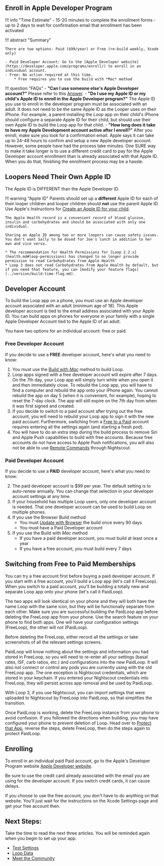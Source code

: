 ## Enroll in Apple Developer Program

!!! info "Time Estimate"
    - 15-20 minutes to complete the enrollment forms
    - up to 2 days to wait for confirmation email that enrollment has been activated

!!! abstract "Summary"

    There are two options: Paid ($99/year) or Free (re-build weekly, Xcode only)

    - Paid Developer Account: Go to the [Apple Developer website](https://developer.apple.com/programs/enroll/) to enroll in an individual account.
    - Free: No action required at this time.
        * Free requires you to use the build with *Mac* method

!!! question "FAQs"
    - **"Can I use someone else's Apple Developer account?"** Please refer to this [Answer](../faqs/FAQs.md#can-i-use-someone-elses-apple-developer-account).
    - **"Do I use my Apple ID or my child's Apple ID to enroll in the Apple Developer program?"** The Apple ID you use to enroll in the developer program must be associated with an adult. It does not need to be the same Apple ID as the Looper uses on their iPhone. For example, a parent installing the *Loop* app on their child's iPhone should configure a separate Apple ID for their child, but should use their own Apple ID to build the Loop app for that child.
    - **"How long does it take to have my Apple Development account active after I enroll?"** After you enroll, make sure you look for a confirmation email. Apple says it can take up to 24-48 hours to confirm and setup a new Apple developer account. However, some people have had the process take minutes. One SURE way to make it take longer is to use a different credit card to pay for the Apple Developer account enrollment than is already associated with that Apple ID. When you do that, finishing the enrollment process may be a hassle.

## Loopers Need Their Own Apple ID

The Apple ID is DIFFERENT than the Apple Developer ID.

!!! warning "Apple ID"
    Parents should set up a **different** Apple ID for each of their looper children and looper children should **not** use the parent Apple ID. Use Apple's Instructions for [Create an Apple ID for your child](https://support.apple.com/en-us/HT201084).

    The Apple Health record is a convenient record of blood glucose, insulin and carbohydrates and should be associated with only one individual.

    Sharing an Apple ID among two or more loopers can cause safety issues. You don't want Sally to be dosed for Joe's lunch in addition to her own and vice versa.

    * The recommendation for Health Permissions for [Loop 2.2.x](health.md#loop-permissions) has changed to no longer provide permission to read Carbohydrates from Apple Health
    * Loop 3 does not read Carbohydrates from Apple Health by default, but if you need that feature, you can [modify your feature flags](../version/build-time-flag.md).

## Developer Account

To build the Loop app on a phone, you must use an Apple developer account associated with an adult (minimum age of 18). This Apple developer account is tied to the email address associated with your Apple ID. You can build apps on phones for everyone in your family with a single Apple Developer Account tied to the Apple ID of an adult.

You have two options for an individual account: free or paid.

### Free Developer Account

If you decide to use a **FREE** developer account, here's what you need to know:

1. You must use the [Build with *Mac*](../build/overview.md) method to build Loop.
1. Loop apps signed with a free developer account will expire after 7 days.  On the 7th day, your Loop app will simply turn white when you open it and then immediately close. To rebuild the Loop app, you will have to find a computer and rebuild the app onto your iPhone again. You cannot rebuild the app on day 5 (when it is convenient, for example), hoping to reset the 7-day clock.  The app will still expire on the 7th day from when it was first signed and created.
2. If you decide to switch to a paid account after trying out the free account, you will need to rebuild your Loop app to sign it with the new paid account. Furthermore, switching from a [Free to a Paid](apple-developer.md#switching-from-free-to-paid-memberships) account requires entering all the settings again (and starting a fresh pod).
3. You will have to do an extra step during the build process to remove Siri and Apple Push capabilities to build with free accounts. Because free accounts do not have access to Apple Push notifications, you will also not be able to use [Remote Commands](../nightscout/remote-overview.md) through Nightscout.

### Paid Developer Account

If you decide to use a **PAID** developer account, here's what you need to know:

2. The paid developer account is $99 per year. The default setting is to auto-renew annually. You can change that selection in your developer account settings at any time.
3. If your household has multiple Loop users, only one developer account is needed.  That one developer account can be used to build Loop on multiple phones.
1. If you use the Browser Build method
    * You must [Update with Browser](../gh-actions/gh-update.md) the build once every 90 days
    * You must have a Paid Developer account
1. If you use the Build with *Mac* method
    * If you have a paid developer account, you must build at least once a year
    * If you have a free account, you must build every 7 days

## Switching from Free to Paid Memberships

You can try a free account first before buying a paid developer account. If you start with a free account, you'll build a Loop app (let's call it FreeLoop). When you switch to a paid account, you'll be building a totally new and separate Loop app onto your phone (let's call it PaidLoop). 

The two apps will look identical on your phone and they will both have the name Loop with the same icon, but they will be functionally separate from each other. Make sure you are successful building the PaidLoop app before deleting the FreeLoop app from your phone. Use the search feature on your phone to find both apps.  One will have your configuration settings (FreeLoop), the other will not (PaidLoop).

Before deleting the FreeLoop, either record all the settings or take screenshots of all the relevant settings screens.

PaidLoop will know nothing about the settings and information you had stored in FreeLoop, so you will need to re-enter all your settings (basal rates, ISF, carb ratios, etc.) and configurations into the new PaidLoop. It will also not connect or control any pods you are currently using with the old FreeLoop app. The one exception is Nightscout credentials, which are stored in your keychain. If you entered your Nightscout credentials into FreeLoop, they will persist across app removal and be used by PaidLoop.

With Loop 3, if you use Nightscout, you can import settings that were uploaded to Nightscout by FreeLoop into PaidLoop, so that simplifies the transition. 

Once PaidLoop is working, delete the FreeLoop instance from your phone to avoid confusion. If you followed the directions when building, you may have configured your phone to prevent deletion of Loop.  Head over to [Protect that App](build-app.md#protect-that-app), reverse the steps, delete FreeLoop, then do the steps again to protect PaidLoop.

## Enrolling

To enroll in an individual paid Paid account, go to the Apple's Developer Program website [Apple Developer website](https://developer.apple.com/programs/enroll/).

Be sure to use the credit card already associated with the email you are using for the developer account. If you switch credit cards, it can cause delays.

If you choose to use the free account, you don't have to do anything on that website. You'll just wait for the instructions on the Xcode Settings page and get your free account then.

## Next Steps: 

Take the time to read the next three articles. You will be reminded again when you begin to set up your app.

* [Test Settings](../build/test-settings.md)
* [Loop Data](../build/loop-data.md)
* [Meet the Community](../build/community.md)
